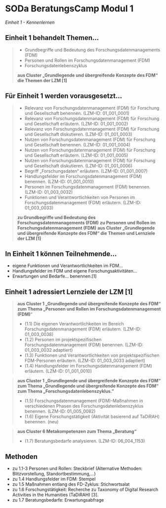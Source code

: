 <!--

author: Gudrun Schwenk und Canan Hastik  
email:    
version:  v1
language: DE

icon:     https://raw.githubusercontent.com/chastik/Beratung_Dateityp_Bild/refs/heads/main/SODa-Logo_full.svg
link:     https://raw.githubusercontent.com/chastik/Beratung/refs/heads/main/soda.css

comment:  WissKi SODA OERs

-->

# SODa BeratungsCamp Modul 1 

*Einheit 1 - Kennenlernen*

## Einheit 1 behandelt Themen...

>
>- Grundbegriffe und Bedeutung des Forschungsdatenmanagements (FDM)
>- Personen und Rollen im Forschungsdatenmanagement (FDM)
>- Forschungsdatenlebenszyklus
>  
>**aus Cluster „Grundlegende und übergreifende Konzepte des FDM“ die Themen der LZM [1]**

## Für Einheit 1 werden vorausgesetzt...

>
>- Relevanz von Forschungsdatenmanagement (FDM) für Forschung und Gesellschaft benennen. (LZM-ID: 01\_001\_0001)
>- Relevanz von Forschungsdatenmanagement (FDM) für Forschung und Gesellschaft erläutern. (LZM-ID: 01\_001\_0002) 
>- Relevanz von Forschungsdatenmanagement (FDM) für Forschung und Gesellschaft diskutieren. (LZM-ID: 01\_001\_0003)
>- Nutzen von Forschungsdatenmanagement (FDM) für Forschung und Gesellschaft benennen. (LZM-ID: 01\_001\_0004)
>- Nutzen von Forschungsdatenmanagement (FDM) für Forschung und Gesellschaft erläutern. (LZM-ID: 01\_001\_0005)
>- Nutzen von Forschungsdatenmanagement (FDM) für Forschung und Gesellschaft diskutieren. (LZM-ID: 01\_001\_0006)
>- Begriff „Forschungsdaten“ erläutern. (LZM-ID: 01\_001\_0007)
>- Handlungsfelder im Forschungsdatenmanagement (FDM) benennen. (LZM-ID: 01\_001\_0010)
>- Personen im Forschungsdatenmanagement (FDM) benennen. (LZM-ID: 01\_003\_0032)
>- Funktionen und Verantwortlichkeiten von Personen im Forschungsdatenmanagement (FDM) erläutern. (LZM-ID: 01\_003\_0033)
>
>**zu Grundbegriffe und Bedeutung des Forschungsdatenmanagements (FDM)**
>**zu Personen und Rollen im Forschungsdatenmanagement (FDM)**
>**aus Cluster „Grundlegende und übergreifende Konzepte des FDM“ die Themen und Lernziele der LZM [1]**

## In Einheit 1 können Teilnehmende...

- eigene Funktionen und Verantwortlichkeiten im FDM…
- Handlungsfelder im FDM und eigene Forschungsaktivitäten…
- Erwartungen und Bedarfe…
benennen.[1]

## Einheit 1 adressiert Lernziele der LZM [1]

>**aus Cluster 1 „Grundlegende und übergreifende Konzepte des FDM“ zum Thema „Personen und Rollen im Forschungsdatenmanagement (FDM)**“
>
>- (1.1) Die eigenen Verantwortlichkeiten im Bereich Forschungsdatenmanagement (FDM) erläutern. (LZM-ID: 01\_003\_0038)
>- (1.2) Personen im projektspezifischen Forschungsdatenmanagement (FDM) benennen. (LZM-ID: 01\_003\_0032 adaptiert)
>- (1.3) Funktionen und Verantwortlichkeiten von projektspezifischen FDM-Personen erläutern. (LZM-ID: 01\_003\_0033 adaptiert)
>- (1.4) Handlungsfelder im Forschungsdatenmanagement (FDM) erläutern. (LZM-ID: 01\_001\_0010)


>**aus Cluster 1 „Grundlegende und übergreifende Konzepte des FDM“ zum Thema „Grundlegende und übergreifende Konzepte des FDM“ zum Thema „Forschungsdatenlebenszyklus."**
>
>- (1.5) Forschungsdatenmanagement (FDM)-Maßnahmen in verschiedenen Phasen des Forschungsdatenlebenszyklus benennen. (LZM-ID: 01\_005\_0082)
>- (1.6) Eigene Forschungstätigkeit (Aktivität basierend auf TaDiRAH) benennen. (neu)


>**aus Cluster 6 Metakompetenzen zum Thema „Beratung“**
>
>- (1.7) Beratungsbedarfe analysieren. (LZM-ID: 06\_004\_1153)


## Methoden

- zu 1.1-3 Personen und Rollen: Steckbrief (Alternative Methoden: Blitzvorstellung, Standortbestimmung,...)
- zu 1.4 Handlungsfelder im FDM: Stempel
- zu 1.5 Maßnahmen entlang des FD-Zyklus: Stichwortsalat
- zu 1.6 Forschungstätigkeit: Recherche zu Taxonomy of Digital Research Activities in the Humanities (TaDiRAH) [3].
- zu 1.7 Beratungsbedarfe: Erwartungsabfrage







